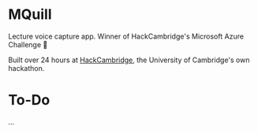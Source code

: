 # MQuill
Lecture voice capture app. Winner of HackCambridge's Microsoft Azure Challenge 💙

Built over 24 hours at [HackCambridge](https://hackcambridge.com), the University of Cambridge's own hackathon. 

# To-Do
...
